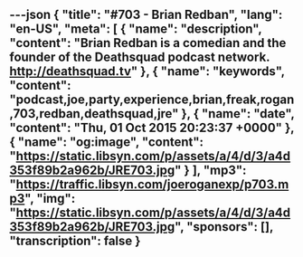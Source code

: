 ---json
{
  "title": "#703 - Brian Redban",
  "lang": "en-US",
  "meta": [
    {
      "name": "description",
      "content": "Brian Redban is a comedian and the founder of the Deathsquad podcast network. http://deathsquad.tv"
    },
    {
      "name": "keywords",
      "content": "podcast,joe,party,experience,brian,freak,rogan,703,redban,deathsquad,jre"
    },
    {
      "name": "date",
      "content": "Thu, 01 Oct 2015 20:23:37 +0000"
    },
    {
      "name": "og:image",
      "content": "https://static.libsyn.com/p/assets/a/4/d/3/a4d353f89b2a962b/JRE703.jpg"
    }
  ],
  "mp3": "https://traffic.libsyn.com/joeroganexp/p703.mp3",
  "img": "https://static.libsyn.com/p/assets/a/4/d/3/a4d353f89b2a962b/JRE703.jpg",
  "sponsors": [],
  "transcription": false
}
---
<episode-header />

<timemark seconds="0" />

<transcribe-call-to-action />

<episode-footer />